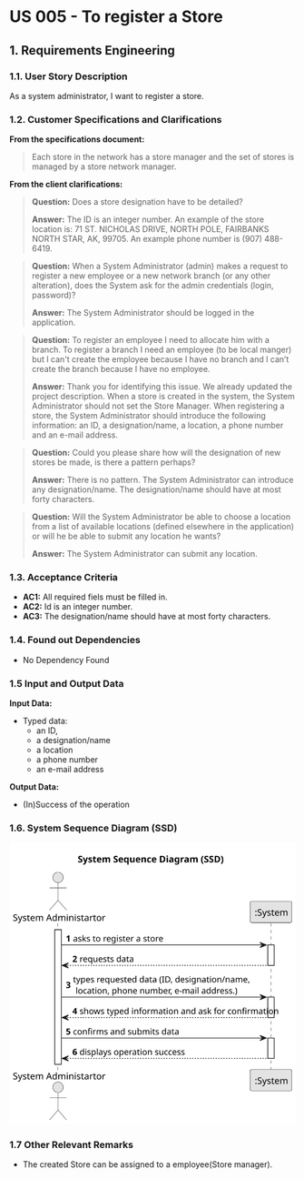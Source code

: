 # US 005 - To register a Store 

## 1. Requirements Engineering

### 1.1. User Story Description

As a system administrator, I want to register a store.


### 1.2. Customer Specifications and Clarifications 


**From the specifications document:**

>	Each store in the network has a store manager and the set of stores is managed by a store network
manager.

**From the client clarifications:**

> **Question:** Does a store designation have to be detailed?
>  
> **Answer:** The ID is an integer number. An example of the store location is: 71 ST. NICHOLAS DRIVE, NORTH POLE, FAIRBANKS NORTH STAR, AK, 99705. An example phone number is (907) 488-6419.


> **Question:** When a System Administrator (admin) makes a request to register a new employee or a new network branch (or any other alteration), does the System ask for the admin credentials (login, password)?
>  
> **Answer:** The System Administrator should be logged in the application.

> **Question:** To register an employee I need to allocate him with a branch. To register a branch I need an employee (to be local manger) but I can't create the employee because I have no branch and I can’t create the branch because I have no employee.
>
> **Answer:**  Thank you for identifying this issue. We already updated the project description. When a store is created in the system, the System Administrator should not set the Store Manager.
When registering a store, the System Administrator should introduce the following information: an ID, a designation/name, a location, a phone number and an e-mail address.

> **Question:** Could you please share how will the designation of new stores be made, is there a pattern perhaps?
> 
> **Answer:**  There is no pattern. The System Administrator can introduce any designation/name. The designation/name should have at most forty characters.

> **Question:** Will the System Administrator be able to choose a location from a list of available locations (defined elsewhere in the application) or will he be able to submit any location he wants?
>
> **Answer:**  The System Administrator can submit any location.

### 1.3. Acceptance Criteria


* **AC1:** All required fiels must be filled in.
* **AC2:** Id is an integer number.
* **AC3:** The designation/name should have at most forty characters.

### 1.4. Found out Dependencies

* No Dependency Found

### 1.5 Input and Output Data


**Input Data:**

* Typed data:
	* an ID, 
	* a designation/name
	* a location
	* a phone number
	* an e-mail address

**Output Data:**

* (In)Success of the operation

### 1.6. System Sequence Diagram (SSD)

![System Sequence Diagram - Alternative One](svg/us005-SystemSequenceDiagram.svg)

### 1.7 Other Relevant Remarks

* The created Store can be assigned to a employee(Store manager).